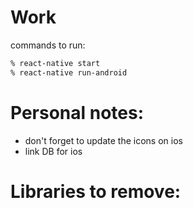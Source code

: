 # Work

commands to run:
```sh
% react-native start
% react-native run-android
```

# Personal notes:
* don't forget to update the icons on ios
* link DB for ios

# Libraries to remove:

